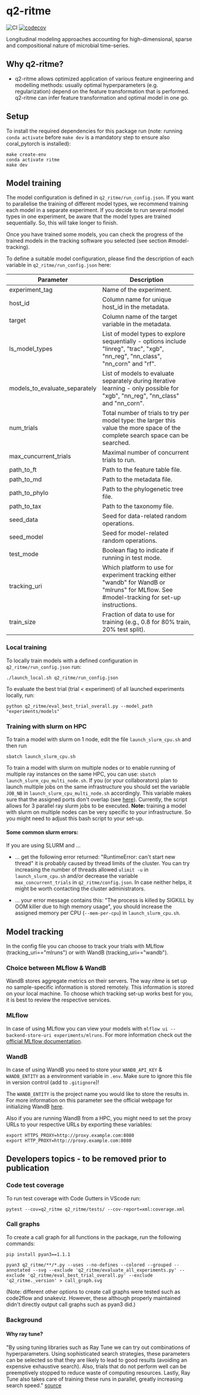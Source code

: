 # q2-ritme
![CI](https://github.com/adamovanja/q2-ritme/actions/workflows/ci.yml/badge.svg)
[![codecov](https://codecov.io/gh/adamovanja/q2-ritme/branch/main/graph/badge.svg?token=VQ4D7FXMCB)](https://codecov.io/gh/adamovanja/q2-ritme)

Longitudinal modeling approaches accounting for high-dimensional, sparse and compositional nature of microbial time-series.

## Why q2-ritme?
* q2-ritme allows optimized application of various feature engineering and modelling methods: usually optimal hyperparameters (e.g. regularization) depend on the feature transformation that is performed. q2-ritme can infer feature transformation and optimal model in one go.

## Setup
To install the required dependencies for this package run (note: running `conda activate` before `make dev` is a mandatory step to ensure also coral_pytorch is installed):
```shell
make create-env
conda activate ritme
make dev
```

## Model training
The model configuration is defined in `q2_ritme/run_config.json`. If you want to parallelise the training of different model types, we recommend training each model in a separate experiment. If you decide to run several model types in one experiment, be aware that the model types are trained sequentially. So, this will take longer to finish.

Once you have trained some models, you can check the progress of the trained models in the tracking software you selected (see section #model-tracking).

To define a suitable model configuration, please find the description of each variable in `q2_ritme/run_config.json` here:

| Parameter | Description |
|-----------|-------------|
| experiment_tag | Name of the experiment. |
| host_id | Column name for unique host_id in the metadata. |
| target | Column name of the target variable in the metadata. |
| ls_model_types | List of model types to explore sequentially - options include "linreg", "trac", "xgb", "nn_reg", "nn_class", "nn_corn" and "rf". |
| models_to_evaluate_separately | List of models to evaluate separately during iterative learning - only possible for "xgb", "nn_reg", "nn_class" and "nn_corn". |
| num_trials | Total number of trials to try per model type: the larger this value the more space of the complete search space can be searched. |
| max_cuncurrent_trials | Maximal number of concurrent trials to run. |
| path_to_ft | Path to the feature table file. |
| path_to_md | Path to the metadata file. |
| path_to_phylo | Path to the phylogenetic tree file. |
| path_to_tax | Path to the taxonomy file. |
| seed_data | Seed for data-related random operations. |
| seed_model | Seed for model-related random operations. |
| test_mode | Boolean flag to indicate if running in test mode. |
| tracking_uri | Which platform to use for experiment tracking either "wandb" for WandB or "mlruns" for MLflow. See  #model-tracking for set-up instructions. |
| train_size | Fraction of data to use for training (e.g., 0.8 for 80% train, 20% test split). |

### Local training
To locally train models with a defined configuration in `q2_ritme/run_config.json` run:
````
./launch_local.sh q2_ritme/run_config.json
````

To evaluate the best trial (trial < experiment) of all launched experiments locally, run:
````
python q2_ritme/eval_best_trial_overall.py --model_path "experiments/models"
````

### Training with slurm on HPC
To train a model with slurm on 1 node, edit the file `launch_slurm_cpu.sh` and then run
````
sbatch launch_slurm_cpu.sh
````

To train a model with slurm on multiple nodes or to enable running of multiple ray instances on the same HPC, you can use: `sbatch launch_slurm_cpu_multi_node.sh`. If you (or your collaborators) plan to launch multiple jobs on the same infrastructure you should set the variable `JOB_NB` in `launch_slurm_cpu_multi_node.sh` accordingly. This variable makes sure that the assigned ports don't overlap (see [here](https://docs.ray.io/en/latest/cluster/vms/user-guides/community/slurm.html#slurm-networking-caveats)). Currently, the script allows for 3 parallel ray slurm jobs to be executed.
**Note:** training a model with slurm on multiple nodes can be very specific to your infrastructure. So you might need to adjust this bash script to your set-up.

#### Some common slurm errors:
If you are using SLURM and ...
* ... get the following error returned: "RuntimeError: can't start new thread" it is probably caused by thread limits of the cluster. You can try increasing the number of threads allowed `ulimit -u` in  `launch_slurm_cpu.sh` and/or decrease the variable `max_concurrent_trials` in `q2_ritme/config.json`. In case neither helps, it might be worth contacting the cluster administrators.

* ... your error message contains this: "The process is killed by SIGKILL by OOM killer due to high memory usage", you should increase the assigned memory per CPU (`--mem-per-cpu`) in  `launch_slurm_cpu.sh`.

## Model tracking
In the config file you can choose to track your trials with MLflow (tracking_uri=="mlruns") or with WandB (tracking_uri=="wandb").

### Choice between MLflow & WandB
WandB stores aggregate metrics on their servers. The way *ritme* is set up no sample-specific information is stored remotely. This information is stored on your local machine.
To choose which tracking set-up works best for you, it is best to review the respective services.

### MLflow
In case of using MLflow you can view your models with `mlflow ui --backend-store-uri experiments/mlruns`. For more information check out the [official MLflow documentation](https://mlflow.org/docs/latest/index.html).

### WandB
In case of using WandB you need to store your `WANDB_API_KEY` & `WANDB_ENTITY` as a environment variable in `.env`. Make sure to ignore this file in version control (add to `.gitignore`)!

The `WANDB_ENTITY` is the project name you would like to store the results in. For more information on this parameter see the official webpage for initializing WandB [here](https://docs.wandb.ai/ref/python/init).

Also if you are running WandB from a HPC, you might need to set the proxy URLs to your respective URLs by exporting these variables:
```
export HTTPS_PROXY=http://proxy.example.com:8080
export HTTP_PROXY=http://proxy.example.com:8080
````

## Developers topics - to be removed prior to publication
### Code test coverage
To run test coverage with Code Gutters in VScode run:
````
pytest --cov=q2_ritme q2_ritme/tests/ --cov-report=xml:coverage.xml
````

### Call graphs
To create a call graph for all functions in the package, run the following commands:
````
pip install pyan3==1.1.1

pyan3 q2_ritme/**/*.py --uses --no-defines --colored --grouped --annotated --svg --exclude 'q2_ritme/evaluate_all_experiments.py' --exclude 'q2_ritme/eval_best_trial_overall.py' --exclude 'q2_ritme._version' > call_graph.svg
````
(Note: different other options to create call graphs were tested such as code2flow and snakeviz. However, these although properly maintained didn't directly output call graphs such as pyan3 did.)

### Background
#### Why ray tune?
"By using tuning libraries such as Ray Tune we can try out combinations of hyperparameters. Using sophisticated search strategies, these parameters can be selected so that they are likely to lead to good results (avoiding an expensive exhaustive search). Also, trials that do not perform well can be preemptively stopped to reduce waste of computing resources. Lastly, Ray Tune also takes care of training these runs in parallel, greatly increasing search speed." [source](https://docs.ray.io/en/latest/tune/examples/tune-xgboost.html#tune-xgboost-ref)
